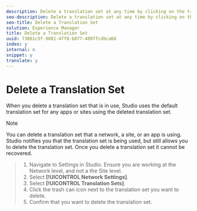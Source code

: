 ```yaml
---
description: Delete a translation set at any time by clicking on the trash can icon next to the translation set you want to delete.
seo-description: Delete a translation set at any time by clicking on the trash can icon next to the translation set you want to delete.
seo-title: Delete a Translation Set
solution: Experience Manager
title: Delete a Translation Set
uuid: 73861c5f-9081-4ff8-b877-409ffcdbca66
index: y
internal: n
snippet: y
translate: y
---
```


# Delete a Translation Set

When you delete a translation set that is in use, Studio uses the default translation set for any apps or sites using the deleted translation set.

>[!NOTE]
>
>You can delete a translation set that a network, a site, or an app is using. Studio notifies you that the translation set is being used, but still allows you to delete the translation set. Once you delete a translation set it cannot be recovered.


>1. Navigate to Settings in Studio. Ensure you are working at the Network level, and not a the Site level.
>1. Select **[!UICONTROL  Network Settings]**.
>1. Select **[!UICONTROL  Translation Sets]**.
>1. Click the trash can icon next to the translation set you want to delete.
>1. Confirm that you want to delete the translation set.
